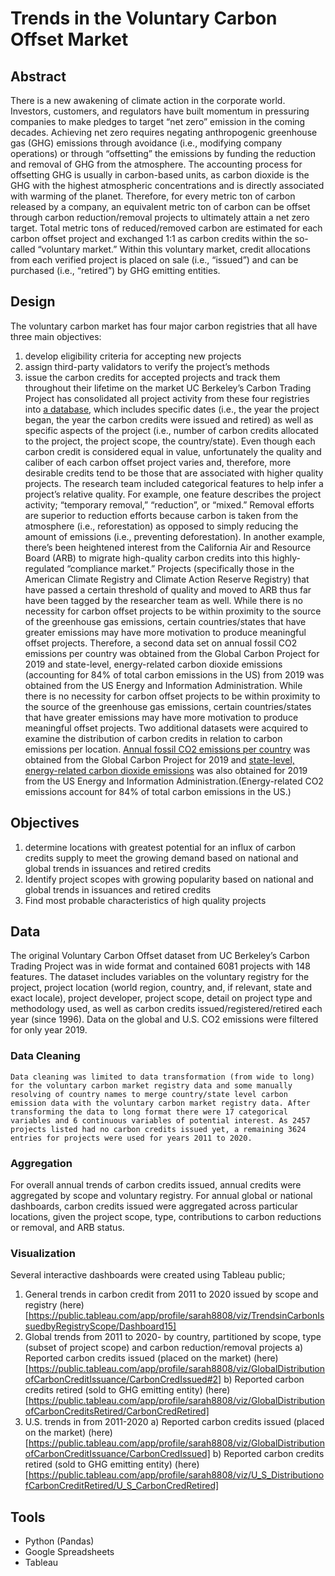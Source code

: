 # Trends in the Voluntary Carbon Offset Market 
## Abstract
There is a new awakening of climate action in the corporate world. Investors, customers, and regulators have built momentum in pressuring companies to make pledges to target “net zero” emission in the coming decades. Achieving net zero requires negating anthropogenic greenhouse gas (GHG) emissions through avoidance (i.e., modifying company operations) or through “offsetting” the emissions by funding the reduction and removal of GHG from the atmosphere. The accounting process for offsetting GHG is usually in carbon-based units, as carbon dioxide is the GHG with the highest atmospheric concentrations and is directly associated with warming of the planet. Therefore, for every metric ton of carbon released by a company, an equivalent metric ton of carbon can be offset through carbon reduction/removal projects to ultimately attain a net zero target. Total metric tons of reduced/removed carbon are estimated for each carbon offset project and exchanged 1:1 as carbon credits within the so-called “voluntary market.” Within this voluntary market, credit allocations from each verified project is placed on sale (i.e., “issued”)  and can be purchased (i.e., “retired”) by GHG emitting entities. 

## Design
The voluntary carbon market has four major carbon registries that all have three main objectives: 
1) develop eligibility criteria for accepting new projects
2) assign third-party validators to verify the project’s methods
3) issue the carbon credits for accepted projects and track them throughout their lifetime on the market
UC Berkeley’s Carbon Trading Project has consolidated all project activity from these four registries into [a database](https://gspp.berkeley.edu/faculty-and-impact/centers/cepp/projects/berkeley-carbon-trading-project/offsets-database), which includes specific dates (i.e., the year the project began, the year the carbon credits were issued and retired)  as well as specific aspects of the project (i.e., number of carbon credits allocated to the project, the project scope, the country/state). 
Even though each carbon credit is considered equal in value, unfortunately the quality and caliber of each carbon offset project varies and, therefore, more desirable credits tend to be those that are associated with higher quality projects. The research team included categorical features to help infer a project’s relative quality.  For example, one feature describes the project activity; “temporary removal,” “reduction”, or “mixed.” Removal efforts are superior to reduction efforts because carbon is taken from the atmosphere (i.e., reforestation) as opposed to simply reducing the amount of emissions (i.e., preventing deforestation). In another example, there’s been heightened interest from the California Air and Resource Board (ARB) to migrate high-quality carbon credits into this highly-regulated “compliance market.” Projects (specifically those in the American Climate Registry and Climate Action Reserve Registry) that have passed a certain threshold of quality and moved to ARB thus far have been tagged by the researcher team as well. 
While there is no necessity for carbon offset projects to be within proximity to the source of the greenhouse gas emissions, certain countries/states that have greater emissions may have more motivation to produce meaningful offset projects. Therefore, a second data set on annual fossil CO2 emissions per country was obtained from the Global Carbon Project for 2019 and state-level, energy-related carbon dioxide  emissions (accounting for 84% of total carbon emissions in the US) from 2019 was obtained from the US Energy and Information Administration.
While there is no necessity for carbon offset projects to be within proximity to the source of the greenhouse gas emissions, certain countries/states that have greater emissions may have more motivation to produce meaningful offset projects.  Two additional datasets were acquired to examine the distribution of carbon credits in relation to carbon emissions per location. [Annual fossil CO2 emissions per country](https://zenodo.org/record/5569235#.YxaGAuzMJ9v) was obtained from the Global Carbon Project for 2019 and [state-level, energy-related carbon dioxide emissions](https://www.eia.gov/environment/emissions/state/) was also obtained for 2019 from the US Energy and Information Administration.(Energy-related CO2 emissions account for 84% of total carbon emissions in the US.) 

## Objectives
1) determine locations with greatest potential for an influx of carbon credits supply to meet the growing demand based on national and global trends in issuances and retired credits
2) Identify project scopes with growing popularity based on national and global trends in issuances and retired credits
3) Find most probable characteristics of high quality projects

## Data
The original Voluntary Carbon Offset dataset from UC Berkeley’s Carbon Trading Project was in wide format and contained 6081 projects with 148 features. The dataset includes variables on the voluntary registry for the project, project location (world region, country, and, if relevant, state and exact locale), project developer, project scope, detail on project type and methodology used, as well as carbon credits issued/registered/retired each year (since 1996). Data on the global and U.S. CO2 emissions were filtered for only year 2019.

### Data Cleaning
	Data cleaning was limited to data transformation (from wide to long) for the voluntary carbon market registry data and some manually resolving of country names to merge country/state level carbon emission data with the voluntary carbon market registry data. After transforming the data to long format there were 17 categorical variables and 6 continuous variables of potential interest. As 2457 projects listed had no carbon credits issued yet, a remaining 3624 entries for projects were used for years 2011 to 2020. 
### Aggregation
For overall annual trends of carbon credits issued, annual credits were aggregated by scope and voluntary registry. For annual global or national dashboards, carbon credits issued were aggregated across particular locations, given the project scope, type, contributions to carbon reductions or removal, and ARB status. 
### Visualization
Several interactive dashboards were created using Tableau public; 
1) General trends in carbon credit from 2011 to 2020 issued by scope and registry (here)[https://public.tableau.com/app/profile/sarah8808/viz/TrendsinCarbonIssuedbyRegistryScope/Dashboard15]
2) Global trends from 2011 to 2020- by country, partitioned by scope, type (subset of project scope) and carbon reduction/removal projects
a) Reported carbon credits issued (placed on the market)  (here)[https://public.tableau.com/app/profile/sarah8808/viz/GlobalDistributionofCarbonCreditIssuance/CarbonCredIssued#2]
b) Reported carbon credits retired (sold to GHG emitting entity) (here)[https://public.tableau.com/app/profile/sarah8808/viz/GlobalDistributionofCarbonCreditsRetired/CarbonCredRetired]
3) U.S. trends in from 2011-2020
a) Reported carbon credits issued (placed on the market) (here)[https://public.tableau.com/app/profile/sarah8808/viz/GlobalDistributionofCarbonCreditIssuance/CarbonCredIssued]
b) Reported carbon credits retired (sold to GHG emitting entity) (here)[https://public.tableau.com/app/profile/sarah8808/viz/U_S_DistributionofCarbonCreditRetired/U_S_CarbonCredRetired]


## Tools

- Python (Pandas)
- Google Spreadsheets
- Tableau
